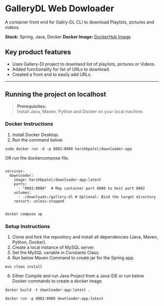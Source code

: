 # GalleryDL Web Dowloader

A container front end for Gallry-DL CLI to download Playlists, pictures and videos.

**Stack:** Spring, Java,  Docker 
**Docker Image:** [DockerHub Image](https://hub.docker.com/r/harshbpatel/downloader-app)


## Key product features
- Uses Gallery-Dl project to downlaod list of playlists, pictures or Videos.
- Added functionality for list of URLs to download.
- Created a front end to easily add URLs. 

---
## Running the project on localhost
> **Prerequisites:**  
> Install Java, Maven, Python and Docker on your local machine.


### Docker Instructions
1) Install Docker Desktop. 
2) Run the command below. 
```
sudo docker run -d -p 8082:8080 harshbpatel/downloader-app
```
OR
run the dockercompose file. 

```

services:
  downloader:
    image: harshbpatel/downloader-app:latest
    ports:
      - "8082:8080"  # Map container port 8080 to host port 8082
    volumes:
      - ./downloads:/gallery-dl # Optional: Bind the target directory 
    restart: unless-stopped


docker compose up
```


### Setup Instructions
1) Clone and fork the repository and install all dependencies (Java, Maven, Python, Docker).
2) Create a local instance of MySQL server.
3) Set the MySQL variable in Constants Class.
4) Run below Maven Command to create jar for the Spring app.
```
mvn clean install
```
6) Either Compile and run Java Project from a Java IDE or run below Docker commands to create a docker image.
```
docker build -t downloader-app:latest .

docker run -p 8082:8080 downloader-app:latest
```

